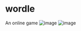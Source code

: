 # wordle
 An online game
![image](https://github.com/user-attachments/assets/9a35c3aa-b062-4948-a3db-1448a32d18c6)
![image](https://github.com/user-attachments/assets/fbde1e75-118d-48d4-8c32-fa9c6ca9ddb7)
